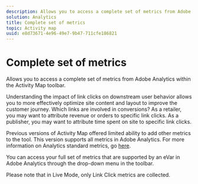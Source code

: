 ```yaml
---
description: Allows you to access a complete set of metrics from Adobe Analytics within the Activity Map toolbar.
solution: Analytics
title: Complete set of metrics
topic: Activity map
uuid: e8d73671-4e96-49e7-9b47-711cfe186821
---
```


# Complete set of metrics

Allows you to access a complete set of metrics from Adobe Analytics within the Activity Map toolbar.

Understanding the impact of link clicks on downstream user behavior allows you to more effectively optimize site content and layout to improve the customer journey. Which links are involved in conversions? As a retailer, you may want to attribute revenue or orders to specific link clicks. As a publisher, you may want to attribute time spent on site to specific link clicks.

Previous versions of Activity Map offered limited ability to add other metrics to the tool. This version supports all metrics in Adobe Analytics. For more information on Analytics standard metrics, go [here](https://marketing.adobe.com/resources/help/en_US/reference/metrics.html).

You can access your full set of metrics that are supported by an eVar in Adobe Analytics through the  drop-down menu in the toolbar.

Please note that in Live Mode, only Link Click metrics are collected.
